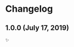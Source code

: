<!-- markdownlint-disable line-length -->

Changelog
=========

1.0.0 (July 17, 2019)
---------------------

✨
